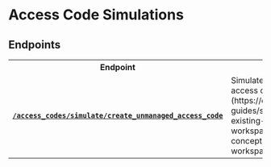 # Access Code Simulations

</table>

## Endpoints

<table>
<tr><th width="25%">Endpoint</th><th>Description</th></tr>

<tr><td><a href="./create_unmanaged_access_code.md"><strong><code>/access_codes/simulate/create_unmanaged_access_code</code></strong></a></td>

<td>Simulates the creation of an [unmanaged access code](https://docs.seam.co/latest/capability-guides/smart-locks/access-codes/migrating-existing-access-codes) in a [sandbox workspace](../../../core-concepts/workspaces/README.md#sandbox-workspaces).</td></tr>

</table>
